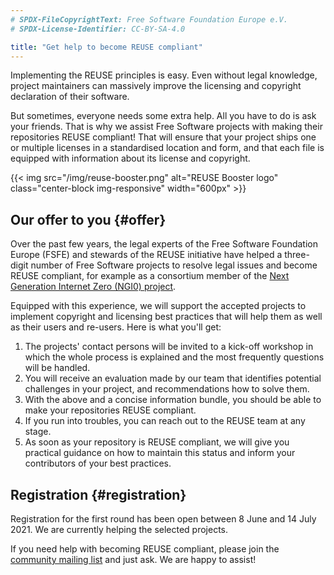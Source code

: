 ```yaml
---
# SPDX-FileCopyrightText: Free Software Foundation Europe e.V.
# SPDX-License-Identifier: CC-BY-SA-4.0

title: "Get help to become REUSE compliant"
---
```


Implementing the REUSE principles is easy. Even without legal knowledge, project
maintainers can massively improve the licensing and copyright declaration of
their software.

But sometimes, everyone needs some extra help. All you have to do is ask your
friends. That is why we assist Free Software projects with making their
repositories REUSE compliant! That will ensure that your project ships one or
multiple licenses in a standardised location and form, and that each file is
equipped with information about its license and copyright.

{{< img src="/img/reuse-booster.png" alt="REUSE Booster logo"
    class="center-block img-responsive" width="600px" >}}

## Our offer to you {#offer}

Over the past few years, the legal experts of the Free Software Foundation
Europe (FSFE) and stewards of the REUSE initiative have helped a three-digit
number of Free Software projects to resolve legal issues and become REUSE
compliant, for example as a consortium member of the [Next Generation Internet
Zero (NGI0) project](https://fsfe.org/activities/ngi/).

Equipped with this experience, we will support the accepted projects to
implement copyright and licensing best practices that will help them as well as
their users and re-users. Here is what you'll get:

1. The projects' contact persons will be invited to a kick-off workshop
   in which the whole process is explained and the most frequently
   questions will be handled.
2. You will receive an evaluation made by our team that identifies
   potential challenges in your project, and recommendations how to
   solve them.
3. With the above and a concise information bundle, you should be able to
   make your repositories REUSE compliant.
4. If you run into troubles, you can reach out to the REUSE team at any
   stage.
5. As soon as your repository is REUSE compliant, we will give you
   practical guidance on how to maintain this status and inform your
   contributors of your best practices.

## Registration {#registration}

Registration for the first round has been open between 8 June and 14 July 2021.
We are currently helping the selected projects.

If you need help with becoming REUSE compliant, please join the [community
mailing list](/resources/#contact) and just ask. We are happy to assist!
